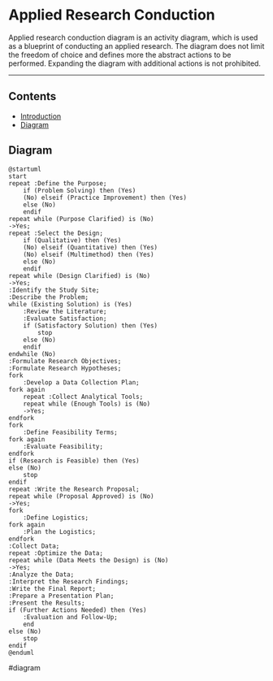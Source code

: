 # Applied Research Conduction
Applied research conduction diagram is an activity diagram, which is used as a blueprint of conducting an applied research. The diagram does not limit the freedom of choice and defines more the abstract actions to be performed. Expanding the diagram with additional actions is not prohibited.

---

## Contents
- [Introduction](#applied-research-conduction)
- [Diagram](#diagram)

## Diagram
```plantuml
@startuml
start
repeat :Define the Purpose;
    if (Problem Solving) then (Yes)
    (No) elseif (Practice Improvement) then (Yes)
    else (No)
    endif
repeat while (Purpose Clarified) is (No)
->Yes;
repeat :Select the Design;
    if (Qualitative) then (Yes)
    (No) elseif (Quantitative) then (Yes)
    (No) elseif (Multimethod) then (Yes)
    else (No)
    endif
repeat while (Design Clarified) is (No)
->Yes;
:Identify the Study Site;
:Describe the Problem;
while (Existing Solution) is (Yes)
    :Review the Literature;
    :Evaluate Satisfaction;
    if (Satisfactory Solution) then (Yes)
        stop
    else (No)
    endif
endwhile (No)
:Formulate Research Objectives;
:Formulate Research Hypotheses;
fork
    :Develop a Data Collection Plan;
fork again
    repeat :Collect Analytical Tools;
    repeat while (Enough Tools) is (No)
    ->Yes;
endfork
fork
    :Define Feasibility Terms;
fork again
    :Evaluate Feasibility;
endfork
if (Research is Feasible) then (Yes)
else (No)
    stop
endif
repeat :Write the Research Proposal;
repeat while (Proposal Approved) is (No)
->Yes;
fork
    :Define Logistics;
fork again
    :Plan the Logistics;
endfork
:Collect Data;
repeat :Optimize the Data;
repeat while (Data Meets the Design) is (No)
->Yes;
:Analyze the Data;
:Interpret the Research Findings;
:Write the Final Report;
:Prepare a Presentation Plan;
:Present the Results;
if (Further Actions Needed) then (Yes)
    :Evaluation and Follow-Up;
    end
else (No)
    stop
endif
@enduml
```

#diagram